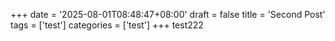 +++
date = '2025-08-01T08:48:47+08:00'
draft = false
title = 'Second Post'
tags = ['test']
categories = ['test']
+++
test222